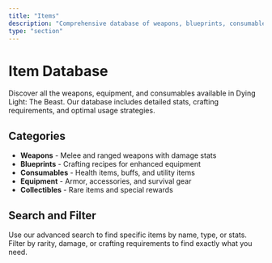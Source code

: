 ```yaml
---
title: "Items"
description: "Comprehensive database of weapons, blueprints, consumables, and equipment"
type: "section"
---
```


# Item Database

Discover all the weapons, equipment, and consumables available in Dying Light: The Beast. Our database includes detailed stats, crafting requirements, and optimal usage strategies.

## Categories

- **Weapons** - Melee and ranged weapons with damage stats
- **Blueprints** - Crafting recipes for enhanced equipment
- **Consumables** - Health items, buffs, and utility items
- **Equipment** - Armor, accessories, and survival gear
- **Collectibles** - Rare items and special rewards

## Search and Filter

Use our advanced search to find specific items by name, type, or stats. Filter by rarity, damage, or crafting requirements to find exactly what you need.
